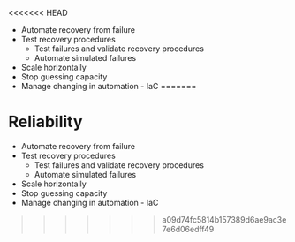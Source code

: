 <<<<<<< HEAD
- Automate recovery from failure
- Test recovery procedures
	- Test failures and validate recovery procedures
	- Automate simulated failures
- Scale horizontally 
- Stop guessing capacity
- Manage changing in automation - IaC 
=======
# Reliability

- Automate recovery from failure
- Test recovery procedures
  - Test failures and validate recovery procedures
  - Automate simulated failures
- Scale horizontally
- Stop guessing capacity
- Manage changing in automation - IaC
>>>>>>> a09d74fc5814b157389d6ae9ac3e7e6d06edff49
